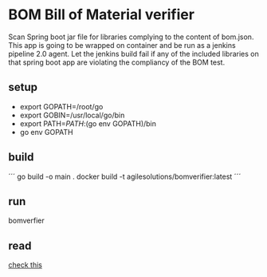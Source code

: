 # BOM Bill of Material verifier
Scan Spring boot jar file for libraries complying to the content of bom.json. This app is going to be wrapped on container and be run as a jenkins pipeline 2.0 agent.
Let the jenkins build fail if any of the included libraries on that spring boot app are violating the compliancy of the BOM test.
## setup

* export GOPATH=/root/go
* export GOBIN=/usr/local/go/bin
* export PATH=$PATH:$(go env GOPATH)/bin
* go env GOPATH

## build

´´´
go build -o main .
docker build -t agilesolutions/bomverifier:latest
´´´

## run
bomverfier <URL bom.json>

## read
[check this](https://www.callicoder.com/docker-golang-image-container-example/)
